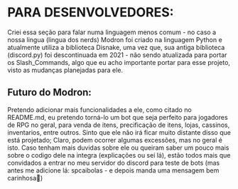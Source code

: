 # PARA DESENVOLVEDORES:
Criei essa seção para falar numa linguagem menos comum - no caso a nossa lingua (lingua dos nerds)
Modron foi criado na linguagem Python e atualmente utiliza a biblioteca Disnake, uma vez que, sua antiga biblioteca (discord.py) foi descontinuada em 2021 - não sendo atualizada para portar os Slash_Commands, algo que eu acho importante portar para esse projeto, visto as mudanças planejadas para ele.

## Futuro do Modron:
Pretendo adicionar mais funcionalidades a ele, como citado no README.md, eu pretendo torná-lo um bot que seja perfeito para jogadores de RPG no geral, para venda de itens, precificação de itens, lojas, cassinos, inventarios, entre outros.
Sinto que ele não irá ficar muito distante disso que está projetado; Claro, podem ocorrer algumas excessões, mas no geral é isto.
Caso tenham mais duvidas sobre ele ou queiram saber um pouco mais sobre o codigo dele na integra (explicações ou sei lá), estão todos mais que convidados a entrar no meu servidor do discord para teste de bots (mas antes me adicione lá: spcaibolas - e depois manda uma mensagem bem carinhosa🥰)